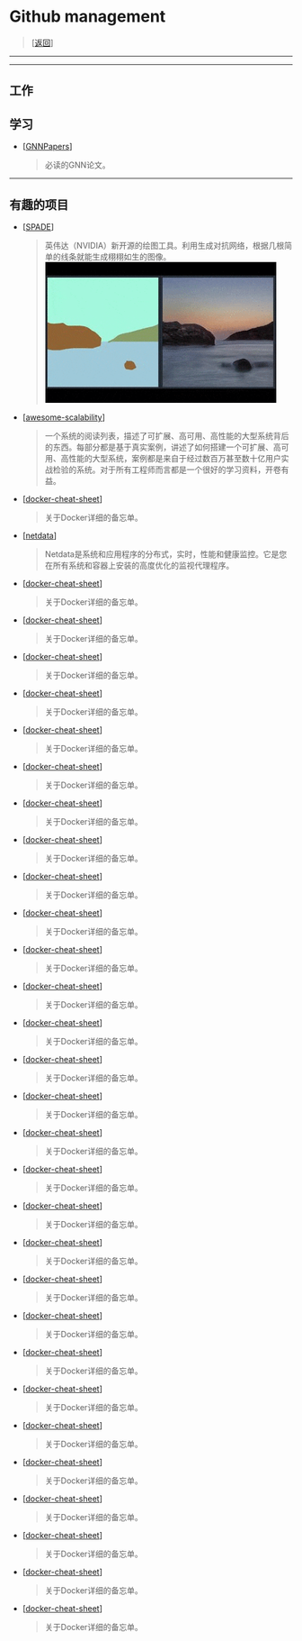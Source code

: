 # Github management
> [[返回](../../../../README.md)]

---
***
## 工作


## 学习

* [[GNNPapers](https://github.com/thunlp/GNNPapers)]
  > 必读的GNN论文。

---

## 有趣的项目
* [[SPADE](https://github.com/NVlabs/SPADE)] 
  > 英伟达（NVIDIA）新开源的绘图工具。利用生成对抗网络，根据几根简单的线条就能生成栩栩如生的图像。
  ![SPADE](fig/SPADE.gif)

* [[awesome-scalability](https://github.com/binhnguyennus/awesome-scalability)]
  > 一个系统的阅读列表，描述了可扩展、高可用、高性能的大型系统背后的东西。每部分都是基于真实案例，讲述了如何搭建一个可扩展、高可用、高性能的大型系统，案例都是来自于经过数百万甚至数十亿用户实战检验的系统。对于所有工程师而言都是一个很好的学习资料，开卷有益。


* [[docker-cheat-sheet](https://github.com/wsargent/docker-cheat-sheet)]
  > 关于Docker详细的备忘单。

* [[netdata](https://github.com/netdata/netdata)]
  > Netdata是系统和应用程序的分布式，实时，性能和健康监控。它是您在所有系统和容器上安装的高度优化的监视代理程序。

* [[docker-cheat-sheet](https://github.com/wsargent/docker-cheat-sheet)]
  > 关于Docker详细的备忘单。

* [[docker-cheat-sheet](https://github.com/wsargent/docker-cheat-sheet)]
  > 关于Docker详细的备忘单。

* [[docker-cheat-sheet](https://github.com/wsargent/docker-cheat-sheet)]
  > 关于Docker详细的备忘单。



* [[docker-cheat-sheet](https://github.com/wsargent/docker-cheat-sheet)]
  > 关于Docker详细的备忘单。

* [[docker-cheat-sheet](https://github.com/wsargent/docker-cheat-sheet)]
  > 关于Docker详细的备忘单。

* [[docker-cheat-sheet](https://github.com/wsargent/docker-cheat-sheet)]
  > 关于Docker详细的备忘单。

* [[docker-cheat-sheet](https://github.com/wsargent/docker-cheat-sheet)]
  > 关于Docker详细的备忘单。

* [[docker-cheat-sheet](https://github.com/wsargent/docker-cheat-sheet)]
  > 关于Docker详细的备忘单。

* [[docker-cheat-sheet](https://github.com/wsargent/docker-cheat-sheet)]
  > 关于Docker详细的备忘单。

* [[docker-cheat-sheet](https://github.com/wsargent/docker-cheat-sheet)]
  > 关于Docker详细的备忘单。

* [[docker-cheat-sheet](https://github.com/wsargent/docker-cheat-sheet)]
  > 关于Docker详细的备忘单。

* [[docker-cheat-sheet](https://github.com/wsargent/docker-cheat-sheet)]
  > 关于Docker详细的备忘单。

* [[docker-cheat-sheet](https://github.com/wsargent/docker-cheat-sheet)]
  > 关于Docker详细的备忘单。

* [[docker-cheat-sheet](https://github.com/wsargent/docker-cheat-sheet)]
  > 关于Docker详细的备忘单。

* [[docker-cheat-sheet](https://github.com/wsargent/docker-cheat-sheet)]
  > 关于Docker详细的备忘单。

* [[docker-cheat-sheet](https://github.com/wsargent/docker-cheat-sheet)]
  > 关于Docker详细的备忘单。

* [[docker-cheat-sheet](https://github.com/wsargent/docker-cheat-sheet)]
  > 关于Docker详细的备忘单。

* [[docker-cheat-sheet](https://github.com/wsargent/docker-cheat-sheet)]
  > 关于Docker详细的备忘单。

* [[docker-cheat-sheet](https://github.com/wsargent/docker-cheat-sheet)]
  > 关于Docker详细的备忘单。

* [[docker-cheat-sheet](https://github.com/wsargent/docker-cheat-sheet)]
  > 关于Docker详细的备忘单。

* [[docker-cheat-sheet](https://github.com/wsargent/docker-cheat-sheet)]
  > 关于Docker详细的备忘单。

* [[docker-cheat-sheet](https://github.com/wsargent/docker-cheat-sheet)]
  > 关于Docker详细的备忘单。

* [[docker-cheat-sheet](https://github.com/wsargent/docker-cheat-sheet)]
  > 关于Docker详细的备忘单。

* [[docker-cheat-sheet](https://github.com/wsargent/docker-cheat-sheet)]
  > 关于Docker详细的备忘单。

* [[docker-cheat-sheet](https://github.com/wsargent/docker-cheat-sheet)]
  > 关于Docker详细的备忘单。

* [[docker-cheat-sheet](https://github.com/wsargent/docker-cheat-sheet)]
  > 关于Docker详细的备忘单。

* [[docker-cheat-sheet](https://github.com/wsargent/docker-cheat-sheet)]
  > 关于Docker详细的备忘单。

* [[docker-cheat-sheet](https://github.com/wsargent/docker-cheat-sheet)]
  > 关于Docker详细的备忘单。

* [[docker-cheat-sheet](https://github.com/wsargent/docker-cheat-sheet)]
  > 关于Docker详细的备忘单。